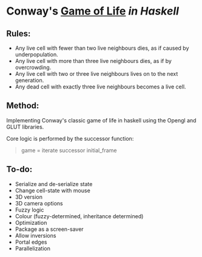 # Conway's [Game of Life](http://en.wikipedia.org/wiki/Conway's_Game_of_Life) _in Haskell_

## Rules:

* Any live cell with fewer than two live neighbours dies, as if caused by underpopulation.
* Any live cell with more than three live neighbours dies, as if by overcrowding.
* Any live cell with two or three live neighbours lives on to the next generation.
* Any dead cell with exactly three live neighbours becomes a live cell.

## Method:

Implementing Conway's classic game of life in haskell using the Opengl and GLUT libraries.

Core logic is performed by the successor function:

> game = iterate successor initial_frame

## To-do:

* Serialize and de-serialize state
* Change cell-state with mouse
* 3D version
* 3D camera options
* Fuzzy logic
* Colour (fuzzy-determined, inheritance determined)
* Optimization
* Package as a screen-saver
* Allow inversions
* Portal edges
* Parallelization
